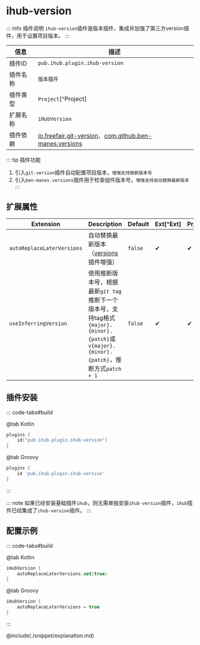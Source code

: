 # ihub-version

::: info 插件说明
`ihub-version`插件是版本插件，集成并加强了第三方version插件，用于设置项目版本。
:::

| 信息 | 描述 |
|--|--|
| 插件ID | `pub.ihub.plugin.ihub-version` |
| 插件名称 | `版本插件` |
| 插件类型 | `Project`[^Project] |
| 扩展名称 | `iHubVersion` |
| 插件依赖 | [io.freefair.git-version](https://plugins.gradle.org/plugin/io.freefair.git-version)、[com.github.ben-manes.versions](https://plugins.gradle.org/plugin/com.github.ben-manes.versions) |

::: tip 插件功能
1. 引入`git-version`插件自动配置项目版本，`增强支持推断版本号`
2. 引入`ben-manes.versions`插件用于检查组件版本号，`增强支持自动替换最新版本`
:::

## 扩展属性

| Extension | Description | Default | Ext[^Ext] | Prj[^Prj] | Sys[^Sys] | Env[^Env] |
| --------- | ----------- | ------- | --- | ------- | ------ | --- |
| `autoReplaceLaterVersions` | 自动替换最新版本（[versions](https://plugins.gradle.org/plugin/com.github.ben-manes.versions)插件增强） | `false` | ✔ | ✔ | ✔ | ❌ |
| `useInferringVersion` | 使用推断版本号，根据最新`git tag`推断下一个版本号，支持tag格式`{major}.{minor}.{patch}`或`v{major}.{minor}.{patch}`，推断方式`patch + 1` | `false` | ✔ | ✔ | ✔ | ✔ |

## 插件安装

::: code-tabs#build

@tab Kotlin

```kotlin
plugins {
    id("pub.ihub.plugin.ihub-version")
}
```

@tab Groovy

```groovy
plugins {
    id 'pub.ihub.plugin.ihub-version'
}
```

:::

::: note
如果已经安装基础插件`ihub`，则无需单独安装`ihub-version`插件，`ihub`插件已经集成了`ihub-version`插件。
:::

## 配置示例

::: code-tabs#build

@tab Kotlin

```kotlin
iHubVersion {
    autoReplaceLaterVersions.set(true)
}
```

@tab Groovy

```groovy
iHubVersion {
    autoReplaceLaterVersions = true
}
```

:::

@include(./snippet/explanation.md)
